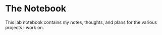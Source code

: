 
# The Notebook

This lab notebook contains my notes, thoughts, and plans for the various projects I work on.
